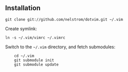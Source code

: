 ## Installation

`git clone git://github.com/nelstrom/dotvim.git ~/.vim`

Create symlink:

`ln -s ~/.vim/vimrc ~/.vimrc`

Switch to the `~/.vim` directory, and fetch submodules:

```
    cd ~/.vim
    git submodule init
    git submodule update
```
